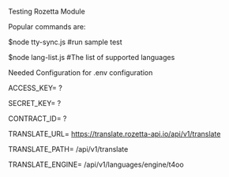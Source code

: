 Testing Rozetta Module 

Popular commands are:

$node tty-sync.js #run sample test

$node lang-list.js #The list of supported languages

Needed Configuration for .env configuration

ACCESS_KEY= ?

SECRET_KEY= ?

CONTRACT_ID= ?

TRANSLATE_URL= https://translate.rozetta-api.io/api/v1/translate

TRANSLATE_PATH= /api/v1/translate

TRANSLATE_ENGINE= /api/v1/languages/engine/t4oo
